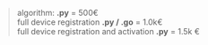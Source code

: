 > algorithm: **.py** = 500€  
> full device registration **.py / .go** = 1.0k€  
> full device registration and activation **.py** = 1.5k €
